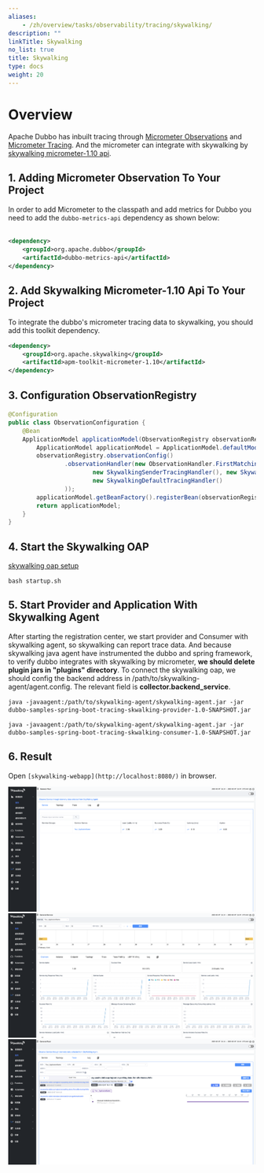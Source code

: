 ```yaml
---
aliases:
    - /zh/overview/tasks/observability/tracing/skywalking/
description: ""
linkTitle: Skywalking
no_list: true
title: Skywalking
type: docs
weight: 20
---
```




# Overview
Apache Dubbo has inbuilt tracing through [Micrometer Observations](https://micrometer.io/)
and [Micrometer Tracing](https://github.com/micrometer-metrics/tracing).
And the micrometer can integrate with skywalking by [skywalking micrometer-1.10 api](https://skywalking.apache.org/docs/skywalking-java/next/en/setup/service-agent/java-agent/application-toolkit-micrometer-1.10/).

## 1. Adding Micrometer Observation To Your Project
In order to add Micrometer to the classpath and add metrics for Dubbo you need to add the `dubbo-metrics-api` dependency
as shown below:
```xml

<dependency>
    <groupId>org.apache.dubbo</groupId>
    <artifactId>dubbo-metrics-api</artifactId>
</dependency>
```

## 2. Add Skywalking Micrometer-1.10 Api To Your Project
To integrate the dubbo's micrometer tracing data to skywalking, you should add this toolkit dependency.
```xml
<dependency>
    <groupId>org.apache.skywalking</groupId>
    <artifactId>apm-toolkit-micrometer-1.10</artifactId>
</dependency>
```

## 3. Configuration ObservationRegistry
```java
@Configuration
public class ObservationConfiguration {
    @Bean
    ApplicationModel applicationModel(ObservationRegistry observationRegistry) {
        ApplicationModel applicationModel = ApplicationModel.defaultModel();
        observationRegistry.observationConfig()
                .observationHandler(new ObservationHandler.FirstMatchingCompositeObservationHandler(
                        new SkywalkingSenderTracingHandler(), new SkywalkingReceiverTracingHandler(),
                        new SkywalkingDefaultTracingHandler()
                ));
        applicationModel.getBeanFactory().registerBean(observationRegistry);
        return applicationModel;
    }
}
```
## 4. Start the Skywalking OAP
[skywalking oap setup](https://skywalking.apache.org/docs/main/v9.3.0/en/setup/backend/backend-setup/)
```shell
bash startup.sh
```
## 5. Start Provider and Application With Skywalking Agent
After starting the registration center, we start provider and Consumer with skywalking agent, so skywalking can report trace data.
And because skywalking java agent have instrumented the dubbo and spring framework, to verify dubbo integrates with skywalking by micrometer,
**we should delete plugin jars in "plugins" directory**.
To connect the skywalking oap, we should config the backend address in /path/to/skywalking-agent/agent.config.
The relevant field is **collector.backend_service**.
```shell
java -javaagent:/path/to/skywalking-agent/skywalking-agent.jar -jar dubbo-samples-spring-boot-tracing-skwalking-provider-1.0-SNAPSHOT.jar
```
```shell
java -javaagent:/path/to/skywalking-agent/skywalking-agent.jar -jar dubbo-samples-spring-boot-tracing-skwalking-consumer-1.0-SNAPSHOT.jar
```
## 6. Result
Open `[skywalking-webapp](http://localhost:8080/)` in browser.

![skywalking-trace-result-1](/imgs/v3/tasks/observability/tracing/skywalking-trace-result-1.png)
![skywalking-trace-result-2](/imgs/v3/tasks/observability/tracing/skywalking-trace-result-2.png)
![skywalking-trace-result-2](/imgs/v3/tasks/observability/tracing/skywalking-trace-result-3.png)